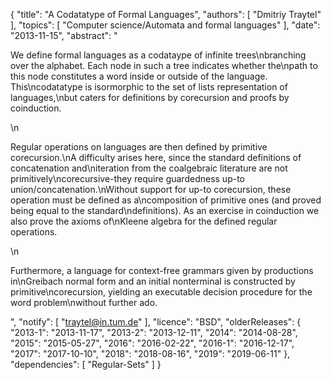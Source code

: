{
    "title": "A Codatatype of Formal Languages",
    "authors": [
        "Dmitriy Traytel"
    ],
    "topics": [
        "Computer science/Automata and formal languages"
    ],
    "date": "2013-11-15",
    "abstract": "<p>We define formal languages as a codataype of infinite trees\nbranching over the alphabet. Each node in such a tree indicates whether the\npath to this node constitutes a word inside or outside of the language. This\ncodatatype is isormorphic to the set of lists representation of languages,\nbut caters for definitions by corecursion and proofs by coinduction.</p>\n<p>Regular operations on languages are then defined by primitive corecursion.\nA difficulty arises here, since the standard definitions of concatenation and\niteration from the coalgebraic literature are not primitively\ncorecursive-they require guardedness up-to union/concatenation.\nWithout support for up-to corecursion, these operation must be defined as a\ncomposition of primitive ones (and proved being equal to the standard\ndefinitions). As an exercise in coinduction we also prove the axioms of\nKleene algebra for the defined regular operations.</p>\n<p>Furthermore, a language for context-free grammars given by productions in\nGreibach normal form and an initial nonterminal is constructed by primitive\ncorecursion, yielding an executable decision procedure for the word problem\nwithout further ado.</p>",
    "notify": [
        "traytel@in.tum.de"
    ],
    "licence": "BSD",
    "olderReleases": {
        "2013-1": "2013-11-17",
        "2013-2": "2013-12-11",
        "2014": "2014-08-28",
        "2015": "2015-05-27",
        "2016": "2016-02-22",
        "2016-1": "2016-12-17",
        "2017": "2017-10-10",
        "2018": "2018-08-16",
        "2019": "2019-06-11"
    },
    "dependencies": [
        "Regular-Sets"
    ]
}